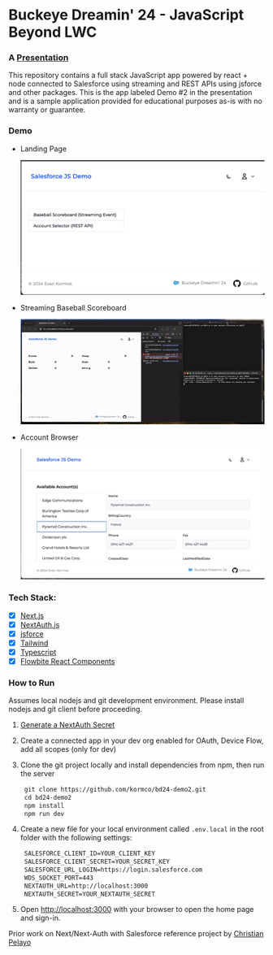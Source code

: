 # Buckeye Dreamin' 24 - JavaScript Beyond LWC
### A [Presentation](https://github.com/kormco/ek-BD24-js/blob/main/demo-assets/JavaScript%20beyond%20LWC%20-%20Kormos%20-%20Buckeye%20Dreamin%202024.pdf)

This repository contains a full stack JavaScript app powered by react + node connected to Salesforce using streaming and REST APIs using jsforce and other packages.  This is the app labeled Demo #2 in the presentation and is a sample application provided for educational purposes as-is with no warranty or guarantee.


### Demo

- Landing Page
  
  <img src="demo-assets/sshot1.png" alt="Landing Page" style="width:800px;"/>

- Streaming Baseball Scoreboard

  <img src="demo-assets/scoreboard-recording.gif" alt="Streaming Scoreboard Recording" style="width:800px;"/>

- Account Browser
  
  <img src="demo-assets/sshot2.png" alt="Account Browser" style="width:800px;"/>

### Tech Stack:

-   [x] [Next.js](https://nextjs.org/)
-   [x] [NextAuth.js](https://next-auth.js.org)
-   [x] [jsforce](https://jsforce.github.io)
-   [x] [Tailwind](https://tailwindcss.com/)
-   [x] [Typescript](https://www.typescriptlang.org/)
-   [x] [Flowbite React Components](https://flowbite-react.com/)

### How to Run


Assumes local nodejs and git development environment.  Please install nodejs and git client before proceeding.

1. [Generate a NextAuth Secret](https://generate-secret.vercel.app/32)
2. Create a connected app in your dev org enabled for OAuth, Device Flow, add all scopes (only for dev) 
3. Clone the git project locally and install dependencies from npm, then run the server
   ```
    git clone https://github.com/kormco/bd24-demo2.git
    cd bd24-demo2
    npm install
    npm run dev
   ```

4. Create a new file for your local environment called ```.env.local``` in the root folder with the following settings:

   ```
    SALESFORCE_CLIENT_ID=YOUR_CLIENT_KEY
    SALESFORCE_CLIENT_SECRET=YOUR_SECRET_KEY
    SALESFORCE_URL_LOGIN=https://login.salesforce.com
    WDS_SOCKET_PORT=443
    NEXTAUTH_URL=http://localhost:3000
    NEXTAUTH_SECRET=YOUR_NEXTAUTH_SECRET
    ```
5. Open [http://localhost:3000](http://localhost:3000) with your browser to open the home page and sign-in.


Prior work on Next/Next-Auth with Salesforce reference project by [Christian Pelayo](https://github.com/pelayochristian/salesforce-next-auth)

